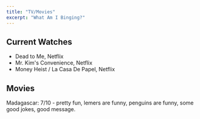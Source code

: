 ```yaml
---
title: "TV/Movies"
excerpt: "What Am I Binging?"
---
```




## Current Watches
- Dead to Me, Netflix
- Mr. Kim's Convenience, Netflix
- Money Heist / La Casa De Papel, Netflix





## Movies
Madagascar: 7/10 - pretty fun, lemers are funny, penguins are funny, some good jokes, good message.
